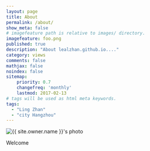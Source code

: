 ```yaml
---
layout: page
title: About
permalink: /about/
show_meta: false
# imagefeature path is relative to images/ directory.
imagefeature: foo.png
published: true
description: "About lealzhan.github.io...."
category: views
comments: false
mathjax: false
noindex: false
sitemap:
    priority: 0.7
    changefreq: 'monthly'
    lastmod: 2017-02-13
# tags will be used as html meta keywords.    
tags:
  - "Ling Zhan"
  - "city Hangzhou"
---
```


<div class="post-author text-center">                       
            <img src="{{ site.urlimg }}{{ site.owner.avatar }}" alt="{{ site.owner.name }}'s photo" itemprop="image" class="post-avatar img-circle img-responsive"/> 
<span class="social-icons" style="padding-top: 10px; padding-bottom: 1px;">
<a href="{{ site.url }}/cv" title="Curriculum Vitae" class="social-icons"><i class="iconm iconm-profile" style="vertical-align: top;"></i></a>
<a href="{{ site.owner.linkedin }}" class="social-icons" title="LinkedIn profile"><i class="iconm iconm-linkedin2"></i></a>
<a href="{{ site.owner.instagram }}" class="social-icons" title="Instagram profile"><i class="iconm iconm-location"></i></a>
</span>
</div>

Welcome

<!--*[volutpat]: Tooltip for abbreviation.-->



